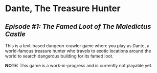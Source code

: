 # Dante, The Treasure Hunter

## *Episode #1: The Famed Loot of The Maledictus Castle*

This is a text-based dungeon-crawler game where you play as Dante, a world-famous treasure hunter who travels to exotic locations around the world to search dangerous building for its famed loot.

**NOTE:** This game is a work-in-progress and is currently not playable yet.
